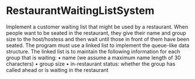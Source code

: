 # RestaurantWaitingListSystem
Implement a customer waiting list that might be used by a restaurant.
When people want to be seated in the restaurant, they give their name and group
size to the host/hostess and then wait until those in front of them have been seated. The program
must use a linked list to implement the queue-like data structure.
The linked list is to maintain the following information for each group that is waiting:
• name (we assume a maximum name length of 30 characters)
• group size
• in-restaurant status: whether the group has called ahead or is waiting in the restaurant
